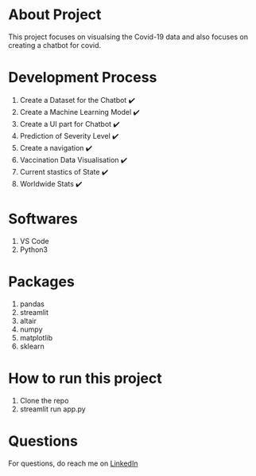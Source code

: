 # About Project

This project focuses on visualsing the Covid-19 data and also focuses on creating a chatbot for covid.

# Development Process
1. Create a Dataset for the Chatbot   :heavy_check_mark: 
2. Create a Machine Learning Model    :heavy_check_mark: 
3. Create a UI part for Chatbot       :heavy_check_mark:
4. Prediction of Severity Level       :heavy_check_mark:
5. Create a navigation                :heavy_check_mark:
6. Vaccination Data Visualisation     :heavy_check_mark:
7. Current stastics of State          :heavy_check_mark:
8. Worldwide Stats                    :heavy_check_mark:

# Softwares
1. VS Code
2. Python3

# Packages
1. pandas
2. streamlit
3. altair
4. numpy
5. matplotlib
6. sklearn

# How to run this project
1. Clone the repo
2. streamlit run app.py

# Questions
For questions, do reach me on <a href="https://linkedin.com/in/MadhuPIoT">LinkedIn</a>
